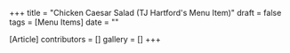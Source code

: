 +++
title = "Chicken Caesar Salad (TJ Hartford's Menu Item)"
draft = false
tags = [Menu Items]
date = ""

[Article]
contributors = []
gallery = []
+++